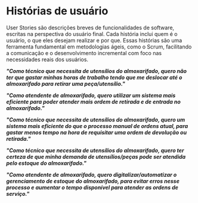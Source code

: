# Histórias de usuário

User Stories são descrições breves de funcionalidades de software, escritas na perspectiva do usuário final. Cada história inclui quem é o usuário, o que eles desejam realizar e por que. Essas histórias são uma ferramenta fundamental em metodologias ágeis, como o Scrum, facilitando a comunicação e o desenvolvimento incremental com foco nas necessidades reais dos usuários.

***"Como técnico que necessita de utensílios do almoxarifado, quero não ter que gastar minhas horas de trabalho tendo que me deslocar até o almoxarifado para retirar uma peça/utensílio."***

***"Como atendente de almoxarifado, quero utilizar um sistema mais eficiente para poder atender mais ordem de retirada e de entrada no almoxarifado."***

***"Como técnico que necessita de utensílios do almoxarifado, quero um sistema mais eficiente do que o processo manual de ordens atual, para gastar menos tempo na hora de requisitar uma ordem de devolução ou retirada."***

***"Como técnico que necessita de utensílios do almoxarifado, quero ter certeza de que minha demanda de utensílios/peças pode ser atendida pelo estoque do almoxarifado."***

***"Como atendente de almoxarifado, quero digitalizar/automatizar o gerenciamento de estoque do almoxarifado, para evitar erros nesse processo e aumentar o tempo disponível para atender as ordens de serviço."***
